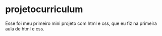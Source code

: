 # projetocurriculum
Esse foi meu primeiro mini projeto com html e css, que eu fiz na primeira aula de html e css.
